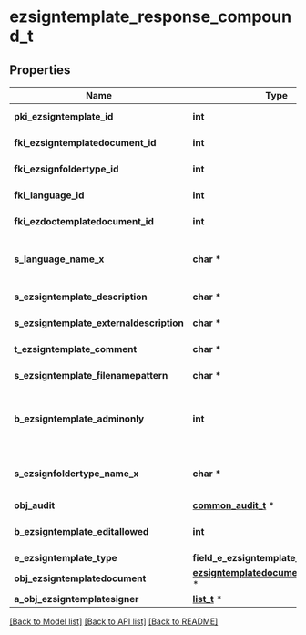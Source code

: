 # ezsigntemplate_response_compound_t

## Properties
Name | Type | Description | Notes
------------ | ------------- | ------------- | -------------
**pki_ezsigntemplate_id** | **int** | The unique ID of the Ezsigntemplate | 
**fki_ezsigntemplatedocument_id** | **int** | The unique ID of the Ezsigntemplatedocument | [optional] 
**fki_ezsignfoldertype_id** | **int** | The unique ID of the Ezsignfoldertype. | [optional] 
**fki_language_id** | **int** | The unique ID of the Language.  Valid values:  |Value|Description| |-|-| |1|French| |2|English| | 
**fki_ezdoctemplatedocument_id** | **int** | The unique ID of the Ezdoctemplatedocument | [optional] 
**s_language_name_x** | **char \*** | The Name of the Language in the language of the requester | 
**s_ezsigntemplate_description** | **char \*** | The description of the Ezsigntemplate | 
**s_ezsigntemplate_externaldescription** | **char \*** | The external description of the Ezsigntemplate | [optional] 
**t_ezsigntemplate_comment** | **char \*** | The comment of the Ezsigntemplate | [optional] 
**s_ezsigntemplate_filenamepattern** | **char \*** | The filename pattern of the Ezsigntemplate | [optional] 
**b_ezsigntemplate_adminonly** | **int** | Whether the Ezsigntemplate can be accessed by admin users only (eUserType&#x3D;Normal) | 
**s_ezsignfoldertype_name_x** | **char \*** | The name of the Ezsignfoldertype in the language of the requester | [optional] 
**obj_audit** | [**common_audit_t**](common_audit.md) \* |  | 
**b_ezsigntemplate_editallowed** | **int** | Whether the Ezsigntemplate if allowed to edit or not | 
**e_ezsigntemplate_type** | **field_e_ezsigntemplate_type_t \*** |  | [optional] 
**obj_ezsigntemplatedocument** | [**ezsigntemplatedocument_response_t**](ezsigntemplatedocument_response.md) \* |  | [optional] 
**a_obj_ezsigntemplatesigner** | [**list_t**](ezsigntemplatesigner_response_compound.md) \* |  | 

[[Back to Model list]](../README.md#documentation-for-models) [[Back to API list]](../README.md#documentation-for-api-endpoints) [[Back to README]](../README.md)


